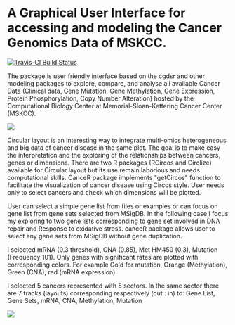 # A Graphical User Interface for accessing and modeling the Cancer Genomics Data of MSKCC.

[![Travis-CI Build Status](https://travis-ci.org/kmezhoud/canceR.svg?branch=master)](https://travis-ci.org/kmezhoud/canceR)

The package is user friendly interface based on the cgdsr and other modeling packages to explore, compare, and analyse all available Cancer Data (Clinical data, Gene Mutation, Gene Methylation, Gene Expression, Protein Phosphorylation, Copy Number Alteration) hosted by the Computational Biology Center at Memorial-Sloan-Kettering Cancer Center (MSKCC).


<img src="./vignettes/image/Circos.png">


Circular layout is an interesting way to integrate multi-omics heterogeneous  and big data of cancer disease in the same plot. The goal is to make easy the interpretation and the exploring of the relationships between cancers, genes or dimensions.
There are two R packages (RCircos and Circlize) available for Circular layout but its use remain laborious and needs computational skills.
CanceR package implements "getCircos" function to facilitate the visualization of cancer disease using Circos style. User needs only to select cancers and check which dimensions will be plotted.

User can select a simple gene list from files or examples or can focus on gene list from gene sets selected from MSigDB.
In the following case I  focus my exploring to two gene lists corresponding to gene set involved in DNA repair and Response to oxidative stress. canceR package allows user to select any gene sets from MSigDB without gene duplication.

I selected mRNA (0.3 threshold), CNA (0.85), Met HM450 (0.3), Mutation (Frequency 101). Only genes with significant rates are plotted with corresponding colors. For example Gold for mutation, Orange (Methylation), Green (CNA), red (mRNA expression).

I selected 5 cancers represented with 5 sectors. In the same sector there are 7 tracks (layouts) corresponding respectively (out : in) to: Gene List, Gene Sets, mRNA, CNA, Methylation, Mutation

<img src="./vignettes/image/dialogCircos.png">
